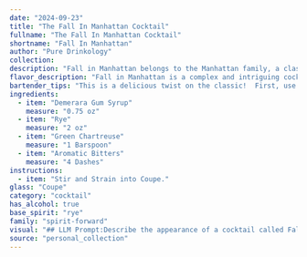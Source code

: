 ```yaml
---
date: "2024-09-23"
title: "The Fall In Manhattan Cocktail"
fullname: "The Fall In Manhattan Cocktail"
shortname: "Fall In Manhattan"
author: "Pure Drinkology"
collection:
description: "Fall in Manhattan belongs to the Manhattan family, a classic American cocktail lineage dating back to the late 19th century. This variation twists the traditional formula with Demerara gum syrup's caramel notes, the herbal complexity of Green Chartreuse, and the aromatic depth of bitters.  "
flavor_description: "Fall in Manhattan is a complex and intriguing cocktail. The Demerara Gum Syrup adds a rich, molasses-like sweetness balanced by the spicy rye whiskey. Green Chartreuse brings a herbal, slightly minty note, while aromatic bitters add a touch of bitterness and complexity. Expect a warming, slightly sweet, and invigorating drink with an herbal undertone. "
bartender_tips: "This is a delicious twist on the classic!  First, use a high-quality rye, like Rittenhouse, for the best flavor.  Don't over-shake this one, you want a crisp, clear drink.  A dash of bitters goes a long way, so add just a few drops to enhance the complexity.  Finally, the Demerara Gum Syrup adds a unique sweetness, so adjust to your taste. "
ingredients:
  - item: "Demerara Gum Syrup"
    measure: "0.75 oz"
  - item: "Rye"
    measure: "2 oz"
  - item: "Green Chartreuse"
    measure: "1 Barspoon"
  - item: "Aromatic Bitters"
    measure: "4 Dashes"
instructions:
  - item: "Stir and Strain into Coupe."
glass: "Coupe"
category: "cocktail"
has_alcohol: true
base_spirit: "rye"
family: "spirit-forward"
visual: "## LLM Prompt:Describe the appearance of a cocktail called Fall in Manhattan. Imagine the drink is made with:* **Demerara Gum Syrup:**  A golden syrup with a slight amber hue.* **Rye Whiskey:** A deep amber color, possibly with reddish tones.* **Green Chartreuse:** A vibrant green color with a slight yellow tint. * **Aromatic Bitters:** A few drops of a dark, almost black liquid, adding subtle color variations.Consider the following aspects:* **Overall color:** What is the dominant color of the drink? Is it a deep amber, a rich golden, or something more green?* **Clarity:** Is the cocktail clear or cloudy? Are there any visible layers or streaks?* **Texture:** Does the drink have a thick, syrupy texture or is it lighter and more fluid?* **Garnish:** The drink is typically garnished with a lemon twist. How does the lemon zest play into the visual appeal? **Example response:**The Fall in Manhattan is a visually striking drink, its deep amber hue reminiscent of fallen leaves in the autumn sun. The Green Chartreuse adds a subtle, yet noticeable, verdant tinge to the cocktail, particularly around the edges. Its clarity is remarkable, with a slight shimmer revealing the interplay of the various ingredients.  A delicate lemon twist curls gracefully along the rim, offering a refreshing counterpoint to the warm, amber tones. "
source: "personal_collection"
---
```


